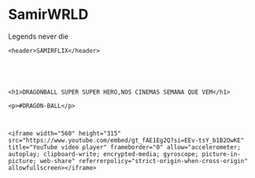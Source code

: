 # SamirWRLD
Legends never die

<body>

    <header>SAMIRFLIX</header>





    <h1>DRAGONBALL SUPER SUPER HERO,NOS CINEMAS SEMANA QUE VEM</h1>

    <p>#DRAGON-BALL</p>



    <iframe width="560" height="315" src="https://www.youtube.com/embed/gt_fAE1Eg2Q?si=EEv-tsY_b1B2OwKE" title="YouTube video player" frameborder="0" allow="accelerometer; autoplay; clipboard-write; encrypted-media; gyroscope; picture-in-picture; web-share" referrerpolicy="strict-origin-when-cross-origin" allowfullscreen></iframe>



</body>
